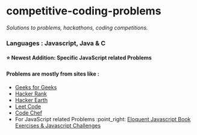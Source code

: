 # competitive-coding-problems

<i>Solutions to problems, hackathons, coding competitions.</i>

### Languages : Javascript, Java & C

#### :star: Newest Addition: Specific JavaScript related Problems

#### Problems are mostly from sites like : 
<ul>
<li><a href="http://geeksforgeeks.org">Geeks for Geeks</a></li>
<li><a href="http://www.hackerank.com/">Hacker Rank</a></li>
<li><a href="http://www.hackerearth.com/">Hacker Earth</a></li>
<li><a href="http://www.leetcode.com/">Leet Code</a></li>
<li><a href="http://www.codechef.com/">Code Chef</a></li>
<li>For JavaScript related Problems :point_right: <a href="https://github.com/sunnysetia93/competitive-coding-problems/tree/master/Eloquent_Javascript_Exercises_%26_Javascript_Challenges">Eloquent Javascript Book Exercises & Javascript Challenges</a></li>
</ul>

